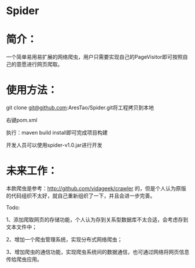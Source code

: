Spider
======
简介：
======
一个简单易用易扩展的网络爬虫，用户只需要实现自己的PageVisitor即可按照自己的意愿进行网页爬取。

使用方法：
=========
git clone git@github.com:AresTao/Spider.git将工程拷贝到本地

右键pom.xml

执行：maven build install即可完成项目构建

开发人员可以使用spider-v1.0.jar进行开发

未来工作：
=========
本款爬虫是参考：http://github.com/vidageek/crawler 的，但是个人认为原版的代码组织不太好，就自己重新组织了一下，并且会进一步完善。

Todo:

1、添加爬取网页的存储功能，个人认为存到关系型数据库不太合适，会考虑存到文本文件中；

2、增加一个爬虫管理系统，实现分布式网络爬虫；

3、增加爬虫的通信功能，实现爬虫系统间的数据通信，也可通过网络将网页信息传给爬虫应用。
